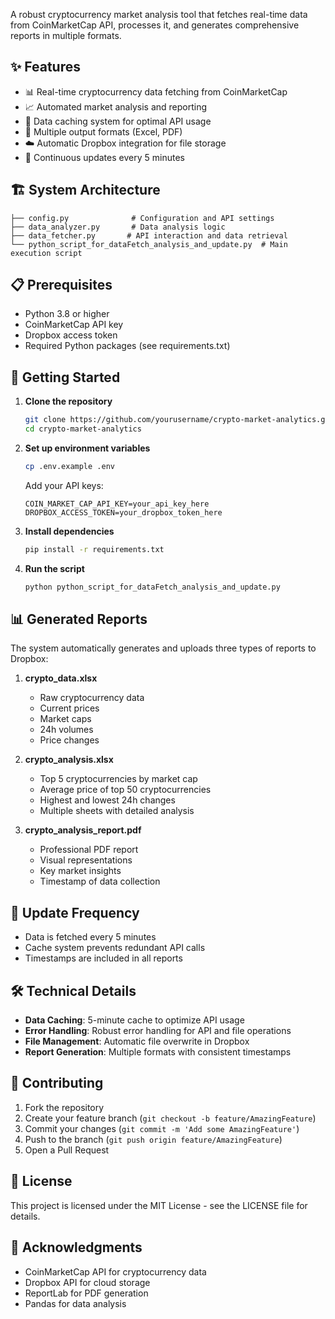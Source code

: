 A robust cryptocurrency market analysis tool that fetches real-time data from CoinMarketCap API, processes it, and generates comprehensive reports in multiple formats.

## ✨ Features

- 📊 Real-time cryptocurrency data fetching from CoinMarketCap
- 📈 Automated market analysis and reporting
- 💾 Data caching system for optimal API usage
- 📑 Multiple output formats (Excel, PDF)
- ☁️ Automatic Dropbox integration for file storage
- 🔄 Continuous updates every 5 minutes

## 🏗️ System Architecture

```
├── config.py              # Configuration and API settings
├── data_analyzer.py       # Data analysis logic
├── data_fetcher.py       # API interaction and data retrieval
└── python_script_for_dataFetch_analysis_and_update.py  # Main execution script
```

## 📋 Prerequisites

- Python 3.8 or higher
- CoinMarketCap API key
- Dropbox access token
- Required Python packages (see requirements.txt)

## 🚀 Getting Started

1. **Clone the repository**
   ```bash
   git clone https://github.com/yourusername/crypto-market-analytics.git
   cd crypto-market-analytics
   ```

2. **Set up environment variables**
   ```bash
   cp .env.example .env
   ```
   Add your API keys:
   ```env
   COIN_MARKET_CAP_API_KEY=your_api_key_here
   DROPBOX_ACCESS_TOKEN=your_dropbox_token_here
   ```

3. **Install dependencies**
   ```bash
   pip install -r requirements.txt
   ```

4. **Run the script**
   ```bash
   python python_script_for_dataFetch_analysis_and_update.py
   ```

## 📊 Generated Reports

The system automatically generates and uploads three types of reports to Dropbox:

1. **crypto_data.xlsx**
   - Raw cryptocurrency data
   - Current prices
   - Market caps
   - 24h volumes
   - Price changes

2. **crypto_analysis.xlsx**
   - Top 5 cryptocurrencies by market cap
   - Average price of top 50 cryptocurrencies
   - Highest and lowest 24h changes
   - Multiple sheets with detailed analysis

3. **crypto_analysis_report.pdf**
   - Professional PDF report
   - Visual representations
   - Key market insights
   - Timestamp of data collection

## 🔄 Update Frequency

- Data is fetched every 5 minutes
- Cache system prevents redundant API calls
- Timestamps are included in all reports

## 🛠️ Technical Details

- **Data Caching**: 5-minute cache to optimize API usage
- **Error Handling**: Robust error handling for API and file operations
- **File Management**: Automatic file overwrite in Dropbox
- **Report Generation**: Multiple formats with consistent timestamps

## 🤝 Contributing

1. Fork the repository
2. Create your feature branch (`git checkout -b feature/AmazingFeature`)
3. Commit your changes (`git commit -m 'Add some AmazingFeature'`)
4. Push to the branch (`git push origin feature/AmazingFeature`)
5. Open a Pull Request

## 📝 License

This project is licensed under the MIT License - see the LICENSE file for details.

## 🙏 Acknowledgments

- CoinMarketCap API for cryptocurrency data
- Dropbox API for cloud storage
- ReportLab for PDF generation
- Pandas for data analysis
